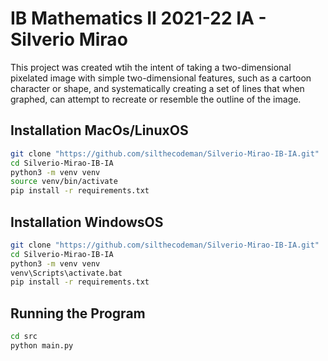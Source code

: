 # IB Mathematics II 2021-22 IA - Silverio Mirao 

This project was created wtih the intent of taking a two-dimensional pixelated image with simple two-dimensional features, such as a cartoon character or shape, and systematically creating a set of lines that when graphed, can attempt to recreate or resemble the outline of the image.

## Installation MacOs/LinuxOS
```bash
git clone "https://github.com/silthecodeman/Silverio-Mirao-IB-IA.git"
cd Silverio-Mirao-IB-IA
python3 -m venv venv
source venv/bin/activate
pip install -r requirements.txt
```

## Installation WindowsOS
```bash
git clone "https://github.com/silthecodeman/Silverio-Mirao-IB-IA.git"
cd Silverio-Mirao-IB-IA
python3 -m venv venv
venv\Scripts\activate.bat
pip install -r requirements.txt
```

## Running the Program 
```bash
cd src
python main.py
```
